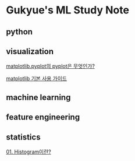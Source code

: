 # Gukyue's ML Study Note

## python

## visualization

[matplotlib.pyplot의 pyplot은 무엇인가?](visualization/Matplotlib_question_What_is_pyplot.ipynb)

[matplotlib 기본 사용 가이드](visualization/Matplotlib_tutorials_Introductory_usage_guide.ipynb)

## machine learning

## feature engineering

## statistics

[01. Histogram이란?](statistics/01_histogram.md)
